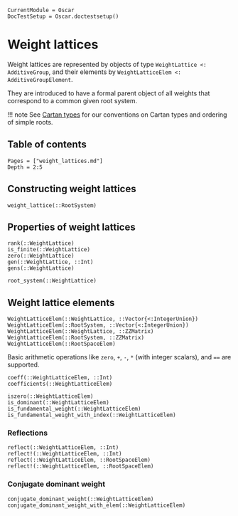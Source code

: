 ```@meta
CurrentModule = Oscar
DocTestSetup = Oscar.doctestsetup()
```

# Weight lattices

Weight lattices are represented by objects of type `WeightLattice <: AdditiveGroup`, and their elements by `WeightLatticeElem <: AdditiveGroupElement`.

They are introduced to have a formal parent object of all weights that correspond to a common given root system.

!!! note
    See [Cartan types](@ref) for our conventions on Cartan types and ordering of simple roots.

## Table of contents

```@contents
Pages = ["weight_lattices.md"]
Depth = 2:5
```

## Constructing weight lattices
```@docs
weight_lattice(::RootSystem)
```


## Properties of weight lattices

```@docs
rank(::WeightLattice)
is_finite(::WeightLattice)
zero(::WeightLattice)
gen(::WeightLattice, ::Int)
gens(::WeightLattice)
```

```@docs
root_system(::WeightLattice)
```


## Weight lattice elements

```@docs
WeightLatticeElem(::WeightLattice, ::Vector{<:IntegerUnion})
WeightLatticeElem(::RootSystem, ::Vector{<:IntegerUnion})
WeightLatticeElem(::WeightLattice, ::ZZMatrix)
WeightLatticeElem(::RootSystem, ::ZZMatrix)
WeightLatticeElem(::RootSpaceElem)
```

Basic arithmetic operations like `zero`, `+`, `-`, `*` (with integer scalars), and `==` are supported.

```@docs
coeff(::WeightLatticeElem, ::Int)
coefficients(::WeightLatticeElem)
```

```@docs
iszero(::WeightLatticeElem)
is_dominant(::WeightLatticeElem)
is_fundamental_weight(::WeightLatticeElem)
is_fundamental_weight_with_index(::WeightLatticeElem)
```

### Reflections
```@docs
reflect(::WeightLatticeElem, ::Int)
reflect!(::WeightLatticeElem, ::Int)
reflect(::WeightLatticeElem, ::RootSpaceElem)
reflect!(::WeightLatticeElem, ::RootSpaceElem)
```

### Conjugate dominant weight
```@docs
conjugate_dominant_weight(::WeightLatticeElem)
conjugate_dominant_weight_with_elem(::WeightLatticeElem)
```

